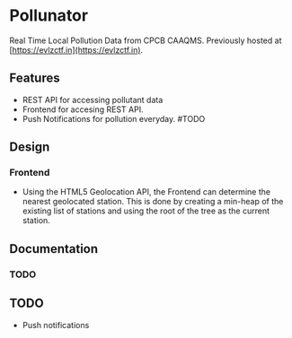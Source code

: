 # Pollunator

Real Time Local Pollution Data from CPCB CAAQMS. Previously hosted at [https://evlzctf.in](https://evlzctf.in).

## Features
- REST API for accessing pollutant data
- Frontend for accesing REST API.
- Push Notifications for pollution everyday. #TODO

## Design

### Frontend
- Using the HTML5 Geolocation API, the Frontend can determine the nearest geolocated station. This is done by creating a min-heap of the existing list of stations and using the root of the tree as the current station.


## Documentation
### TODO

## TODO
- Push notifications
